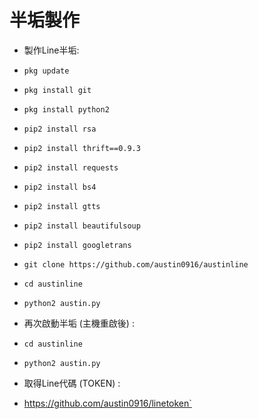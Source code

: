 # 半垢製作

-  製作Line半垢:
- `pkg update`
- `pkg install git`
- `pkg install python2`
- `pip2 install rsa`
- `pip2 install thrift==0.9.3`
- `pip2 install requests`
- `pip2 install bs4`
- `pip2 install gtts`
- `pip2 install beautifulsoup`
- `pip2 install googletrans`
- `git clone https://github.com/austin0916/austinline`
- `cd austinline`
- `python2 austin.py`
-  再次啟動半垢 (主機重啟後) :
- `cd austinline`
- `python2 austin.py`

-  取得Line代碼 (TOKEN) :
-  https://github.com/austin0916/linetoken`

